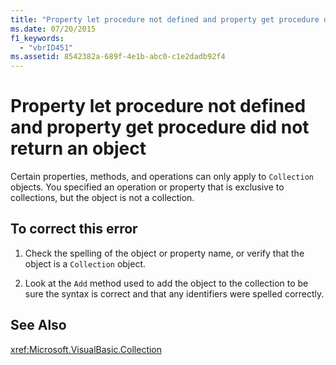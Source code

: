 ```yaml
---
title: "Property let procedure not defined and property get procedure did not return an object"
ms.date: 07/20/2015
f1_keywords: 
  - "vbrID451"
ms.assetid: 8542382a-689f-4e1b-abc0-c1e2dadb92f4
---
```

# Property let procedure not defined and property get procedure did not return an object
Certain properties, methods, and operations can only apply to `Collection` objects. You specified an operation or property that is exclusive to collections, but the object is not a collection.  
  
## To correct this error  
  
1. Check the spelling of the object or property name, or verify that the object is a `Collection` object.  
  
2. Look at the `Add` method used to add the object to the collection to be sure the syntax is correct and that any identifiers were spelled correctly.  
  
## See Also  
 <xref:Microsoft.VisualBasic.Collection>
